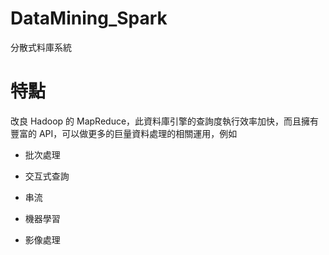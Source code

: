 # DataMining_Spark
分散式料庫系統

# 特點

改良 Hadoop 的 MapReduce，此資料庫引擎的查詢度執行效率加快，而且擁有豐富的 API，可以做更多的巨量資料處理的相關運用，例如 

* 批次處理

* 交互式查詢

* 串流

* 機器學習

* 影像處理
